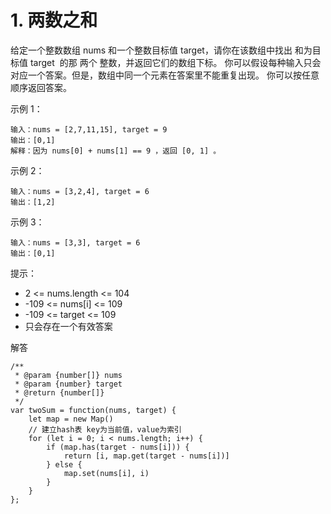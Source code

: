﻿# 1. 两数之和
给定一个整数数组 nums 和一个整数目标值 target，请你在该数组中找出 和为目标值 target  的那 两个 整数，并返回它们的数组下标。
你可以假设每种输入只会对应一个答案。但是，数组中同一个元素在答案里不能重复出现。
你可以按任意顺序返回答案。

示例 1：

    输入：nums = [2,7,11,15], target = 9
    输出：[0,1]
    解释：因为 nums[0] + nums[1] == 9 ，返回 [0, 1] 。

示例 2：

    输入：nums = [3,2,4], target = 6
    输出：[1,2]

示例 3：

    输入：nums = [3,3], target = 6
    输出：[0,1]

提示：

 - 2 <= nums.length <= 104
 - -109 <= nums[i] <= 109
 - -109 <= target <= 109
 - 只会存在一个有效答案

解答

    /**
     * @param {number[]} nums
     * @param {number} target
     * @return {number[]}
     */
    var twoSum = function(nums, target) {
        let map = new Map()
        // 建立hash表 key为当前值，value为索引
        for (let i = 0; i < nums.length; i++) {
            if (map.has(target - nums[i])) {
                return [i, map.get(target - nums[i])]
            } else {
                map.set(nums[i], i)
            }
        }
    };



